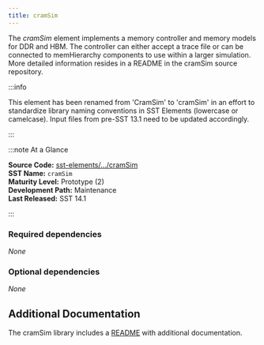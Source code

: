 ```yaml
---
title: cramSim
---
```


The *cramSim* element implements a memory controller and memory models for DDR and HBM. The controller can either accept a trace file or can be connected to memHierarchy components to use within a larger simulation. More detailed information resides in a README in the cramSim source repository.

:::info

This element has been renamed from 'CramSim' to 'cramSim' in an effort to standardize library naming conventions in SST Elements (lowercase or camelcase). Input files from pre-SST 13.1 need to be updated accordingly.

:::

:::note At a Glance

**Source Code:** [sst-elements/.../cramSim](https://github.com/sstsimulator/sst-elements/tree/master/src/sst/elements/cramSim) &nbsp;  
**SST Name:** `cramSim` &nbsp;  
**Maturity Level:** Prototype (2) &nbsp;  
**Development Path:** Maintenance &nbsp;   
**Last Released:** SST 14.1

:::

### Required dependencies
*None*

### Optional dependencies
*None*

## Additional Documentation
The cramSim library includes a [README](https://github.com/sstsimulator/sst-elements/tree/master/src/sst/elements/cramSim/README) with additional documentation. 

